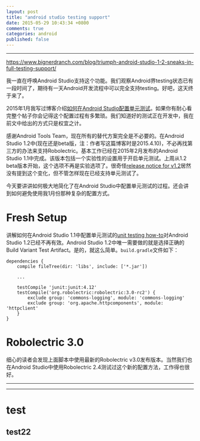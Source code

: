 ```yaml
---
layout: post
title: "android studio testing support"
date: 2015-05-29 10:43:34 +0800
comments: true
categories: android
published: false
---
```


---
https://www.bignerdranch.com/blog/triumph-android-studio-1-2-sneaks-in-full-testing-support/

我一直在呼唤Android Studio支持这个功能。我们观察Android界testing状态已有一段时间了，期待有一天Android开发流程中可以完全支持testing。好吧，这天终于来了。

2015年1月我写过博客介绍[如何在Android Studio配置单元测试](https://www.bignerdranch.com/blog/triumph-android-studio-1-2-sneaks-in-full-testing-support/)。如果你有耐心看完整个帖子你会记得这个配置过程有多繁琐。我们知道好的测试正在开发中，我在前文中给出的方式只是权宜之计。

感谢Android Tools Team，现在所有的替代方案完全是不必要的。在Android Studio 1.2中(现在还是beta版，注：作者写这篇博客时是2015.4.10)，不必再找第三方的办法来支持Robolectric。基本工作已经在2015年2月发布的Android Studio 1.1中完成。该版本包括一个实验性的设置用于开启单元测试。上周从1.2 beta版本开始，这个选项不再是实验选项了。很奇怪[release notice for v1.2](http://tools.android.com/recent/androidstudio12betaavailable)居然没有提到这个变化，但不管怎样现在已经支持单元测试了。

今天要讲讲如何极大地简化了在Android Studio中配置单元测试的过程。还会讲到如何避免使用我1月份那种复杂的配置方式。

# Fresh Setup
讲解如何在Android Studio 1.1中配置单元测试的[unit testing how-to](http://tools.android.com/tech-docs/unit-testing-support)对Android Studio 1.2已经不再有效。Android Studio 1.2中唯一需要做的就是选择正确的Build Variant Test Artifact。是的，就这么简单。`build.gradle`文件如下：

```
dependencies {
    compile fileTree(dir: 'libs', include: ['*.jar'])

    ...

    testCompile 'junit:junit:4.12'
    testCompile('org.robolectric:robolectric:3.0-rc2') {
        exclude group: 'commons-logging', module: 'commons-logging'
        exclude group: 'org.apache.httpcomponents', module: 'httpclient'
    }
}
```

# Robolectric 3.0
细心的读者会发现上面脚本中使用最新的Robolectric v3.0发布版本。当然我们也在Android Studio中使用Robolectric 2.4测试过这个新的配置方法，工作得也很好。

---



---

# test



## test22


